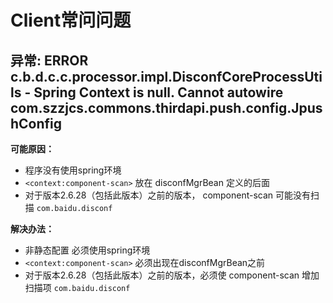 Client常问问题
=======

## **异常:** ERROR c.b.d.c.c.processor.impl.DisconfCoreProcessUtils - Spring Context is null. Cannot autowire com.szzjcs.commons.thirdapi.push.config.JpushConfig
   
**可能原因：**

- 程序没有使用spring环境
-  `<context:component-scan>` 放在 disconfMgrBean 定义的后面
- 对于版本2.6.28（包括此版本）之前的版本， component-scan 可能没有扫描 `com.baidu.disconf` 

**解决办法：**

- 非静态配置 必须使用spring环境
- `<context:component-scan>`  必须出现在disconfMgrBean之前
- 对于版本2.6.28（包括此版本）之前的版本，必须使 component-scan 增加扫描项 `com.baidu.disconf` 
  
